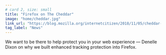 ```yaml
---
# card 2, size: small
title: "Firefox on The Cheddar"
image: "home/cheddar.jpg"
link_url: "https://blog.mozilla.org/internetcitizen/2018/11/05/cheddar-firefox-enhanced-tracking-protection/?utm_source=www.mozilla.org&utm_medium=referral&utm_campaign=homepage&utm_content=card"
tag_label: "News"
---
```

We want to be there to help protect you in your web experience — Denelle Dixon on why we built enhanced tracking protection into Firefox.
